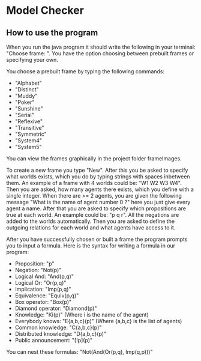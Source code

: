 # Model Checker

## How to use the program
When you run the java program it should write the following in your terminal: "Choose frame: ".
You have the option choosing between prebuilt frames or specifying your own.

You choose a prebuilt frame by typing the following commands:
- "Alphabet" 
- "Distinct" 
- "Muddy"  
- "Poker"  
- "Sunshine" 
- "Serial"
- "Reflexive"
- "Transitive"
- "Symmetric"
- "System4"
- "System5"

You can view the frames graphically in the project folder frameImages.

To create a new frame you type "New". After this you be asked to specify what worlds exists, which you do by typing strings with spaces inbetween them. An example of a frame with 4 worlds could be: "W1 W2 W3 W4". Then you are asked, how many agents there exists, which you define with a single integer. When there are >= 2 agents, you are given the following message "What is the name of agent number 0 ?" here you just give every agent a name. After that you are asked to specify which propositions are true at each world. An example could be: "p q r". All the negations are added to the worlds automatically. Then you are asked to define the outgoing relations for each world and what agents have access to it.

After you have successfully chosen or built a frame the program prompts you to input a formula.
Here is the syntax for writing a formula in our program:

- Proposition: "p"
- Negation: "Not(p)"
- Logical And: "And(p,q)"
- Logical Or: "Or(p,q)"
- Implication: "Imp(p,q)"
- Equivalence: "Equiv(p,q)"
- Box operator: "Box(p)"
- Diamond operator: "Diamond(p)"
- Knowledge: "Ki(p)"  (Where i is the name of the agent)
- Everybody knows: "E{a,b,c}(p)" (Where {a,b,c} is the list of agents)
- Common knowledge: "C{a,b,c}(p)"
- Distributed knowledge: "D{a,b,c}(p)"
- Public announcement: "\[!p\](p)"

You can nest these formulas: "Not(And(Or(p,q), Imp(q,p)))"
